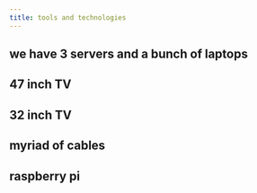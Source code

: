 ```yaml
---
title: tools and technologies
---
```


## we have 3 servers and a bunch of laptops
## 47 inch TV
## 32 inch TV
## myriad of cables
## raspberry pi
